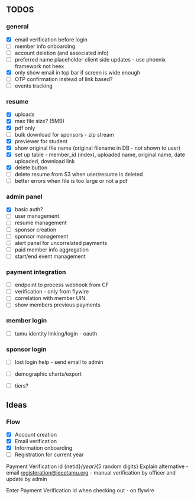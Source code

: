 ## TODOS


### general
- [x] email verification before login
- [ ] member info onboarding
- [ ] account deletion (and associated info)
- [ ] preferred name placeholder client side updates - use phoenix framework not heex
- [x] only show email in top bar if screen is wide enough
- [ ] OTP confirmation instead of link based?
- [ ] events tracking

### resume
- [x] uploads
- [x] max file size? (5MB)
- [x] pdf only
- [ ] bulk download for sponsors - zip stream
- [x] previewer for student
- [x] show original file name (original filename in DB - not shown to user)
- [x] set up table - member_id (index), uploaded name, original name, date uploaded, download link
- [x] delete button
- [ ] delete resume from S3 when user/resume is deleted
- [ ] better errors when file is too large or not a pdf

### admin panel
- [x] basic auth?
- [ ] user management
- [ ] resume management
- [ ] sponsor creation
- [ ] sponsor management
- [ ] alert panel for uncorrelated payments
- [ ] paid member info aggregation
- [ ] start/end event management

### payment integration
- [ ] endpoint to process webhook from CF
- [ ] verification - only from flywire
- [ ] correlation with member UIN
- [ ] show members previous payments

### member login
- [ ] tamu identity linking/login - oauth

### sponsor login
- [ ] lost login help - send email to admin
- [ ] demographic charts/export
- [ ] tiers?


## Ideas

### Flow
- [x] Account creation
- [x] Email verification
- [x] Information onboarding
- [ ] Registration for current year

Payment Verification id {netid}_{year}_{5 random digits}
Explain alternative - email registeration@ieeetamu.org - manual verification by officer and update by admin

Enter Payment Verification id when checking out - on flywire